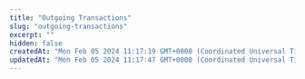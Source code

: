 ```yaml
---
title: "Outgoing Transactions"
slug: "outgoing-transactions"
excerpt: ""
hidden: false
createdAt: "Mon Feb 05 2024 11:17:19 GMT+0000 (Coordinated Universal Time)"
updatedAt: "Mon Feb 05 2024 11:17:47 GMT+0000 (Coordinated Universal Time)"
---
```

